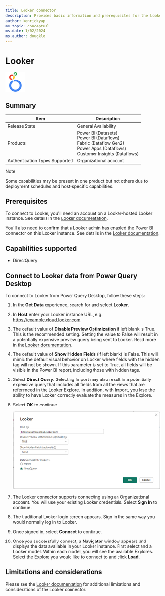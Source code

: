 ```yaml
---
title: Looker connector
description: Provides basic information and prerequisites for the Looker connector for Power Query.
author: kenrickyap
ms.topic: conceptual
ms.date: 1/02/2024
ms.author: dougklo
---
```


# Looker

![Here's the Looker logo](./media/index/looker-64.png)

## Summary

| Item | Description |
| ---- | ----------- |
| Release State | General Availability |
| Products | Power BI (Datasets)<br/>Power BI (Dataflows)<br/>Fabric (Dataflow Gen2)<br/>Power Apps (Dataflows)<br/>Customer Insights (Dataflows) |
| Authentication Types Supported | Organizational account |

> [!NOTE]
> Some capabilities may be present in one product but not others due to deployment schedules and host-specific capabilities.

## Prerequisites

To connect to Looker, you'll need an account on a Looker-hosted Looker instance. See details in the [Looker documentation](https://cloud.google.com/looker/docs/powerbi-connector#requirements).

You'll also need to confirm that a Looker admin has enabled the Power BI connector on this Looker instance. See details in the [Looker documentation](https://cloud.google.com/looker/docs/powerbi-connector#enable_connector).

## Capabilities supported

* DirectQuery

## Connect to Looker data from Power Query Desktop

To connect to Looker from Power Query Desktop, follow these steps:

1. In the **Get Data** experience, search for and select **Looker**.

2. In **Host** enter your Looker instance URL, e.g. https://example.cloud.looker.com

3. The default value of **Disable Preview Optimization** if left blank is True. This is the recommended setting. Setting the value to False will result in a potentially expensive preview query being sent to Looker. Read more in the [Looker documentation](https://cloud.google.com/looker/docs/powerbi-connector#preview_optimization).

4. The default value of **Show Hidden Fields** (if left blank) is False. This will mimic the default visual behavior on Looker where fields with the hidden tag will not be shown. If this parameter is set to True, all fields will be visible in the Power BI report, including those with hidden tags.

5. Select **Direct Query**. Selecting Import may also result in a potentially expensive query that includes all fields from all the views that are referenced in the Looker Explore. In addition, with Import, you lose the ability to have Looker correctly evaluate the measures in the Explore.

6. Select **OK** to continue.

    ![Image showing initial dialog box](./media/google-looker/host-connection-filled-desktop.png)

7. The Looker connector supports connecting using an Organizational account. You will use your existing Looker credentials. Select **Sign In** to continue.

8. The traditional Looker login screen appears. Sign in the same way you would normally log in to Looker.

9. Once signed in, select **Connect** to continue.

10. Once you successfully connect, a **Navigator** window appears and displays the data available in your Looker instance. First select and a Looker model. Within each model, you will see the available Explores. Select the Explore you would like to connect to and click **Load**.

## Limitations and considerations

Please see the [Looker documentation](https://cloud.google.com/looker/docs/powerbi-connector#things_to_consider) for additional limitations and considerations of the Looker connector.
